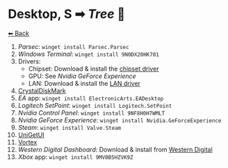 # Desktop, S ➡ _Tree_ 🌳

[⬅ Back](./README.md)

1. _Parsec_: `winget install Parsec.Parsec`
2. _Windows Terminal_: `winget install 9N0DX20HK701`
2. Drivers:
	* Chipset: Download & install the [chipset driver](https://www.asus.com/de/Motherboards-Components/Motherboards/All-series/TUF-GAMING-B550M-PLUS/HelpDesk_Download/)
	* GPU: See _Nvidia GeForce Experience_
	* LAN: Download & install the [LAN driver](https://www.asus.com/de/Motherboards-Components/Motherboards/All-series/TUF-GAMING-B550M-PLUS/HelpDesk_Download/)
2. [CrystalDiskMark](./app-list.md#crystaldiskmark)
2. _EA_ app: `winget install ElectronicArts.EADesktop`
2. _Logitech SetPoint_: `winget install Logitech.SetPoint`
2. _Nvidia Control Panel_: `winget install 9NF8H0H7WMLT`
2. _Nvidia GeForce Experience_: `winget install Nvidia.GeForceExperience`
2. _Steam_: `winget install Valve.Steam`
2. [UniGetUI](./app-list.md#unigetui)
2. [Vortex](./app-list.md#vortex)
2. _Western Digital Dashboard_: Download & install from [Western Digital](https://support-en.wd.com/app/products/product-detail/p/1534#WD_downloads)
2. _Xbox_ app: `winget install 9MV0B5HZVK9Z`
